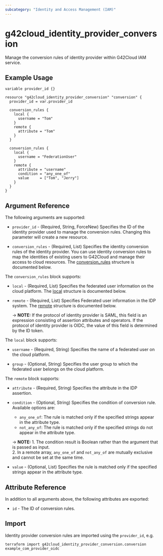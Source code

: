 ```yaml
---
subcategory: "Identity and Access Management (IAM)"
---
```


# g42cloud_identity_provider_conversion

Manage the conversion rules of identity provider within G42Cloud IAM service.

## Example Usage

```hcl
variable provider_id {}

resource "g42cloud_identity_provider_conversion" "conversion" {
  provider_id = var.provider_id

  conversion_rules {
    local {
      username = "Tom"
    }
    remote {
      attribute = "Tom"
    }
  }

  conversion_rules {
    local {
      username = "FederationUser"
    }
    remote {
      attribute = "username"
      condition = "any_one_of"
      value     = ["Tom", "Jerry"]
    }
  }
}
```

<!--markdownlint-disable MD033-->

## Argument Reference

The following arguments are supported:

* `provider_id` - (Required, String, ForceNew) Specifies the ID of the identity provider used to manage the conversion rules.
  Changing this parameter will create a new resource.

* `conversion_rules` - (Required, List) Specifies the identity conversion rules of the identity provider.
  You can use identity conversion rules to map the identities of existing users to G42Cloud and manage their access
  to cloud resources.
  The [conversion_rules](#iam_conversion_rules) structure is documented below.

<a name="iam_conversion_rules"></a>
The `conversion_rules` block supports:

* `local` - (Required, List) Specifies the federated user information on the cloud platform. The [local](#iam_local)
  structure is documented below.

* `remote` - (Required, List) Specifies Federated user information in the IDP system. The [remote](#iam_remote)
  structure is documented below.

  -> **NOTE:** If the protocol of identity provider is SAML, this field is an expression consisting of assertion
  attributes and operators.
  If the protocol of identity provider is OIDC, the value of this field is determined by the ID token.

<a name="iam_local"></a>
The `local` block supports:

* `username` - (Required, String) Specifies the name of a federated user on the cloud platform.

* `group` - (Optional, String) Specifies the user group to which the federated user belongs on the cloud platform.

<a name="iam_remote"></a>
The `remote` block supports:

* `attribute` - (Required, String) Specifies the attribute in the IDP assertion.

* `condition` - (Optional, String) Specifies the condition of conversion rule. Available options are:
  + `any_one_of`: The rule is matched only if the specified strings appear in the attribute type.
  + `not_any_of`: The rule is matched only if the specified strings do not appear in the attribute type.

  -> **NOTE:** 1. The condition result is Boolean rather than the argument that is passed as input.
  <br/>2. In a remote array, `any_one_of` and `not_any_of` are mutually exclusive and cannot be set at the same time.

* `value` - (Optional, List) Specifies the rule is matched only if the specified strings appear in the attribute type.

## Attribute Reference

In addition to all arguments above, the following attributes are exported:

* `id` - The ID of conversion rules.

## Import

Identity provider conversion rules are imported using the `provider_id`, e.g.

```shell
terraform import g42cloud_identity_provider_conversion.conversion example_com_provider_oidc
```
